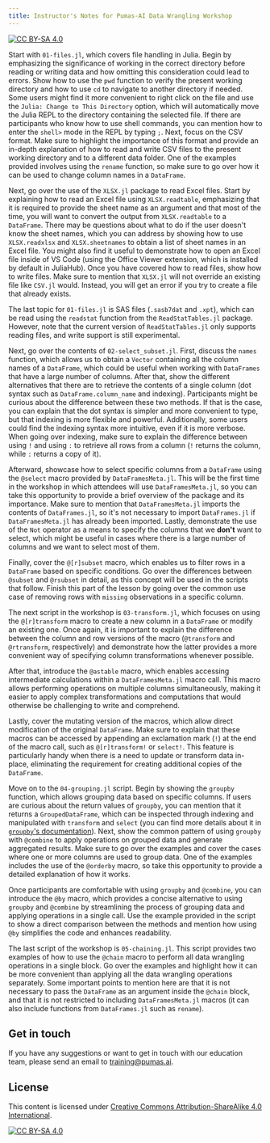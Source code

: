 ```yaml
---
title: Instructor's Notes for Pumas-AI Data Wrangling Workshop
---
```


[![CC BY-SA 4.0](https://img.shields.io/badge/License-CC%20BY--SA%204.0-lightgrey.svg)](http://creativecommons.org/licenses/by-sa/4.0/)

Start with `01-files.jl`, which covers file handling in Julia. Begin by emphasizing the significance of working in the correct 
directory before reading or writing data and how omitting this consideration could lead to errors. Show how to use the `pwd` function to verify the present 
working directory and how to use `cd` to navigate to another directory if needed. Some users might find it more convenient to right click on the file and use
the `Julia: Change to This Directory` option, which will automatically move the Julia REPL to the directory containing the selected file. If there are 
participants who know how to use shell commands, you can mention how to enter the `shell>` mode in the REPL by typing `;`. Next, focus on the CSV format. Make 
sure to highlight the importance of this format and provide an in-depth explanation of how to read and write CSV files to the present working directory and 
to a different data folder. One of the examples provided involves using the `rename` function, so make sure to go over how it can be used to change column names 
in a `DataFrame`.

Next, go over the use of the `XLSX.jl` package to read Excel files. Start by explaining how to read an Excel file using `XLSX.readtable`, emphasizing that it is 
required to provide the sheet name as an argument and that most of the time, you will want to convert the output from `XLSX.readtable` to a `DataFrame`. 
There may be questions about what to do if the user doesn't know the sheet names, which you can address by showing how to use `XLSX.readxlsx` and
`XLSX.sheetnames` to obtain a list of sheet names in an Excel file. You might also find it useful to demonstrate how to open an Excel file inside of 
VS Code (using the Office Viewer extension, which is installed by default in JuliaHub). Once you have covered how to read files, show how to write files. Make 
sure to mention that `XLSX.jl` will not override an existing file like `CSV.jl` would. Instead, you will get an error if you try to create a file that 
already exists.

The last topic for `01-files.jl` is SAS files (`.sasb7dat` and `.xpt`), which can be read using the `readstat` function from the `ReadStatTables.jl` package. 
However, note that the current version of `ReadStatTables.jl` only supports reading files, and write support is still experimental.

Next, go over the contents of `02-select_subset.jl`. First, discuss the `names` function, which allows us to obtain a `Vector` containing all the column 
names of a `DataFrame`, which could be useful when working with `DataFrames` that have a large number of columns. After that, show the different alternatives
that there are to retrieve the contents of a single column (dot syntax such as `DataFrame.column_name` and indexing). Participants might be curious about the
difference between these two methods. If that is the case, you can explain that the dot syntax is simpler and more convenient to type, but that indexing is more 
flexible and powerful. Additionally, some users could find the indexing syntax more intuitive, even if it is more verbose. When
going over indexing, make sure to explain the difference between using `!` and using `:` to retrieve all rows from a column (`!`
returns the column, while `:` returns a copy of it).

Afterward, showcase how to select specific columns from a `DataFrame` using the `@select` macro provided by `DataFramesMeta.jl`. This will be the first
time in the workshop in which attendees will use `DataFramesMeta.jl`, so you can take this opportunity to provide a brief overview of the package and its 
importance. Make sure to mention that `DataFramesMeta.jl` imports the contents of `DataFrames.jl`, so it's not necessary to import `DataFrames.jl` if `DataFramesMeta.jl`
has already been imported. Lastly, demonstrate the use of the `Not` operator as a means to specify the columns that we **don't** want to select, which might
be useful in cases where there is a large number of columns and we want to select most of them.

Finally, cover the `@[r]subset` macro, which enables us to filter rows in a `DataFrame` based on specific conditions. Go over the differences between `@subset`
and `@rsubset` in detail, as this concept will be used in the scripts that follow. Finish this part of the lesson by going over the common use case of removing
rows with `missing` observations in a specific column.

The next script in the workshop is `03-transform.jl`, which focuses on using the `@[r]transform` macro to create a new column in a `DataFrame` or modify an 
existing one. Once again, it is important to explain the difference between the column and row versions of the macro (`@transform` and `@rtransform`, 
respectively) and demonstrate how the latter provides a more convenient way of specifying column transformations whenever possible.

After that, introduce the `@astable` macro, which enables accessing intermediate calculations within a `DataFramesMeta.jl` macro call. This macro allows performing 
operations on multiple columns simultaneously, making it easier to apply complex transformations and computations that would otherwise be challenging to write 
and comprehend.

Lastly, cover the mutating version of the macros, which allow direct modification of the original `DataFrame`. Make sure to explain that these macros can be 
accessed by appending an exclamation mark (`!`) at the end of the macro call, such as `@[r]transform!` or `select!`. This feature is particularly handy when 
there is a need to update or transform data in-place, eliminating the requirement for creating additional copies of the `DataFrame`.

Move on to the `04-grouping.jl` script. Begin by showing the `groupby` function, which allows grouping data based on specific columns. If users are curious 
about the return values of `groupby`, you can mention that it returns a `GroupedDataFrame`, which can be inspected through indexing and manipulated with 
`transform` and `select` (you can find more details about it in [`groupby`'s documentation](https://dataframes.juliadata.org/stable/lib/functions/#DataFrames.groupby)). Next, 
show the common pattern of using `groupby` with `@combine` to apply operations on grouped data and generate aggregated results. Make sure to go over 
the examples and cover the cases where one or more columns are used to group data. One of the examples includes the use of the `@orderby` macro, so take this 
opportunity to provide a detailed explanation of how it works.

Once participants are comfortable with using `groupby` and `@combine`, you can introduce the `@by` macro, which provides a concise alternative to using 
`groupby` and `@combine` by streamlining the process of grouping data and applying operations in a single call. Use the example provided in the script to show a 
direct comparison between the methods and mention how using `@by` simplifies the code and enhances readability.

The last script of the workshop is `05-chaining.jl`. This script provides two examples of how to use the `@chain` macro to perform all data wrangling operations
in a single block. Go over the examples and highlight how it can be more convenient than applying all the data wrangling operations separately. Some important
points to mention here are that it is not necessary to pass the `DataFrame` as an argument inside the `@chain` block, and that it is not restricted to including
`DataFramesMeta.jl` macros (it can also include functions from `DataFrames.jl` such as `rename`).

## Get in touch

If you have any suggestions or want to get in touch with our education team,
please send an email to <training@pumas.ai>.

## License

This content is licensed under [Creative Commons Attribution-ShareAlike 4.0 International](http://creativecommons.org/licenses/by-sa/4.0/).

[![CC BY-SA 4.0](https://licensebuttons.net/l/by-sa/4.0/88x31.png)](http://creativecommons.org/licenses/by-sa/4.0/)
